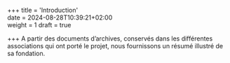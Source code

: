 +++
title = 'Introduction'  
date = 2024-08-28T10:39:21+02:00  
weight = 1
draft = true  

+++
A partir des documents d’archives, conservés dans les différentes associations qui ont porté le projet, nous fournissons un résumé illustré de sa fondation.<!--more-->

